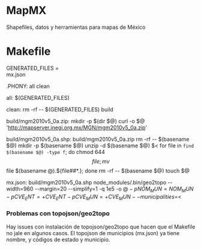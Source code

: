 # MapMX
Shapefiles, datos y herramientas para mapas de México

# Makefile
GENERATED_FILES = \
	mx.json

.PHONY: all clean

all: $(GENERATED_FILES)

clean:
	rm -rf -- $(GENERATED_FILES) build

build/mgm2010v5_0a.zip:
	mkdir -p $(dir $@)
	curl -o $@ 'http://mapserver.inegi.org.mx/MGN/mgm2010v5_0a.zip'

build/mgm2010v5_0a.shp: build/mgm2010v5_0a.zip
	rm -rf -- $(basename $@)
	mkdir -p $(basename $@)
	unzip -d $(basename $@) $<
	for file in `find $(basename $@) -type f`; do chmod 644 $$file; mv $$file $(basename $@).$${file##*.}; done
	rm -rf -- $(basename $@)
	touch $@

mx.json: build/mgm2010v5_0a.shp
	node_modules/.bin/geo2topo --width=960 --margin=20 --simplify=1 -q 1e5 -o $@ -p NOM_MUN=NOM_MUN -p CVE_ENT=+CVE_ENT -p CVE_MUN=+CVE_MUN -- municipalities=$<

### Problemas con topojson/geo2topo
Hay issues con instalación de topojson/geo2topo que hacen que el Makefile no jale en algunos casos. 
El topojson de municipios (mx.json) ya tiene nombre, y códigos de estado y municipio.
